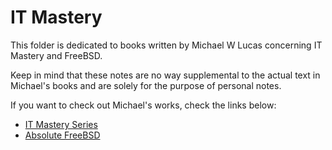 # IT Mastery

This folder is dedicated to books written by Michael W Lucas concerning IT Mastery and FreeBSD.

Keep in mind that these notes are no way supplemental to the actual text in Michael's books and are solely for the purpose of personal notes.

If you want to check out Michael's works, check the links below:
- [IT Mastery Series](https://www.amazon.com/gp/bookseries/B00QJ1UPFE/)
- [Absolute FreeBSD](https://www.amazon.com/Absolute-FreeBSD-3rd-Complete-Guide/dp/1593278926/)
